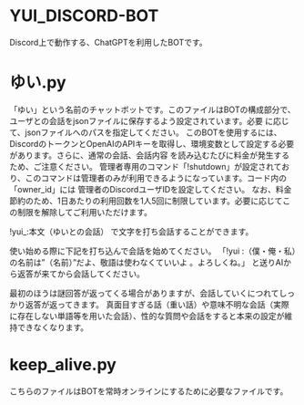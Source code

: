 # YUI_DISCORD-BOT

Discord上で動作する、ChatGPTを利用したBOTです。

# ゆい.py
「ゆい」という名前のチャットボットです。このファイルはBOTの構成部分で、ユーザとの会話をjsonファイルに保存するよう設定されています。必要
に応じて、jsonファイルへのパスを指定してください。
このBOTを使用するには、DiscordのトークンとOpenAIのAPIキーを取得し、環境変数として設定する必要があります。さらに、通常の会話、会話内容
を読み込むたびに料金が発生するため、ご注意ください。
管理者専用のコマンド「!shutdown」が設定されており、このコマンドは管理者のみが利用できるようになっています。コード内の「owner_id」には
管理者のDiscordユーザIDを設定してください。
なお、料金節約のため、1日あたりの利用回数を1人5回に制限しています。必要に応じてこの制限を解除してご利用いただけます。

!yui_:本文（ゆいとの会話）
で文字を打ち会話することができます。

使い始める際に下記を打ち込んで会話を始めてください。
「!yui :（僕・俺・私）の名前は”（名前）”だよ、敬語は使わなくていいよ 。よろしくね。」
と送りAIから返答が来てから会話してください。

最初のほうは謎回答が返ってくる場合がありますが、会話していくにつれてしっかり返答が返ってきます。
真面目すぎる話（重い話）や意味不明な会話（実際に存在しない単語等を用いた会話）、性的な質問や会話をすると本来の設定が維持できなくなります。

# keep_alive.py
こちらのファイルはBOTを常時オンラインにするために必要なファイルです。
